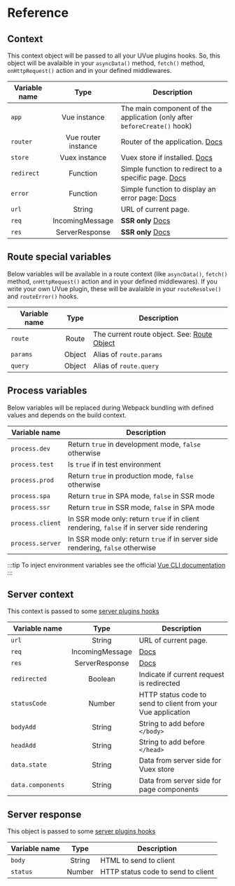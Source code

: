 # Reference

## Context

This context object will be passed to all your UVue plugins hooks. So, this object will
be avalaible in your `asyncData()` method, `fetch()` method, `onHttpRequest()` action
and in your defined middlewares.

| Variable name |        Type         | Description                                                                                                  |
| ------------- | :-----------------: | ------------------------------------------------------------------------------------------------------------ |
| `app`         |    Vue instance     | The main component of the application (only after `beforeCreate()` hook)                                     |
| `router`      | Vue router instance | Router of the application. [Docs](https://router.vuejs.org/api)                                              |
| `store`       |    Vuex instance    | Vuex store if installed. [Docs](https://vuex.vuejs.org/api)                                                  |
| `redirect`    |      Function       | Simple function to redirect to a specific page. [Docs](/reference/helpers.html#redirect)                     |
| `error`       |      Function       | Simple function to display an error page: [Docs](/reference/helpers.html#throw-an-error)                     |
| `url`         |       String        | URL of current page.                                                                                         |
| `req`         |   IncomingMessage   | **SSR only** [Docs](https://nodejs.org/dist/latest-v10.x/docs/api/http.html#http_class_http_incomingmessage) |
| `res`         |   ServerResponse    | **SSR only** [Docs](https://nodejs.org/dist/latest-v10.x/docs/api/http.html#http_class_http_serverresponse)  |

## Route special variables

Below variables will be available in a route context (like `asyncData()`, `fetch()` method, `onHttpRequest()` action
and in your defined middlewares). If you write your own UVue plugin, these will be avalaible in your `routeResolve()` and
`routeError()` hooks.

| Variable name |  Type  | Description                                                                                      |
| ------------- | :----: | ------------------------------------------------------------------------------------------------ |
| `route`       | Route  | The current route object. See: [Route Object](https://router.vuejs.org/en/api/route-object.html) |
| `params`      | Object | Alias of `route.params`                                                                          |
| `query`       | Object | Alias of `route.query`                                                                           |

## Process variables

Below variables will be replaced during Webpack bundling with defined values and depends on the build context.

| Variable name    | Description                                                                                 |
| ---------------- | ------------------------------------------------------------------------------------------- |
| `process.dev`    | Return `true` in development mode, `false` otherwise                                        |
| `process.test`   | Is `true` if in test environment                                                            |
| `process.prod`   | Return `true` in production mode, `false` otherwise                                         |
| `process.spa`    | Return `true` in SPA mode, `false` in SSR mode                                              |
| `process.ssr`    | Return `true` in SSR mode, `false` in SPA mode                                              |
| `process.client` | In SSR mode only: return `true` if in client rendering, `false` if in server side rendering |
| `process.server` | In SSR mode only: return `true` if in server side rendering, `false` otherwise              |

:::tip 
To inject environment variables see the official [Vue CLI documentation](https://cli.vuejs.org/guide/mode-and-env.html)
:::

## Server context

This context is passed to some [server plugins hooks](/plugins/server.html)

| Variable name     |      Type       | Description                                                                                     |
| ----------------- | :-------------: | ----------------------------------------------------------------------------------------------- |
| `url`             |     String      | URL of current page.                                                                            |
| `req`             | IncomingMessage | [Docs](https://nodejs.org/dist/latest-v10.x/docs/api/http.html#http_class_http_incomingmessage) |
| `res`             | ServerResponse  | [Docs](https://nodejs.org/dist/latest-v10.x/docs/api/http.html#http_class_http_serverresponse)  |
| `redirected`      |     Boolean     | Indicate if current request is redirected                                                       |
| `statusCode`      |     Number      | HTTP status code to send to client from your Vue application                                    |
| `bodyAdd`         |     String      | String to add before `</body>`                                                                  |
| `headAdd`         |     String      | String to add before `</head>`                                                                  |
| `data.state`      |     String      | Data from server side for Vuex store                                                            |
| `data.components` |     String      | Data from server side for page components                                                       |

## Server response

This object is passed to some [server plugins hooks](/plugins/server.html)

| Variable name |  Type  | Description                        |
| ------------- | :----: | ---------------------------------- |
| `body`        | String | HTML to send to client             |
| `status`      | Number | HTTP status code to send to client |
